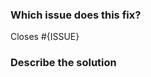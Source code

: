 ### Which issue does this fix?
<!-- Replace {ISSUE} with the issue number you've fixed -->

Closes #{ISSUE}



### Describe the solution
<!-- Add some details about what you did to fix the issue -->
